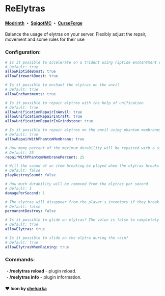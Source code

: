 # ReElytras
#### [Modrinth](https://modrinth.com/plugin/reelytras/) ・ [SpigotMC](https://www.spigotmc.org/resources/reelytras.118030/) ・ [CurseForge](https://curseforge.com/minecraft/bukkit-plugins/reelytras)
Balance the usage of elytras on your server. Flexibly adjust the repair, movement and some rules for their use

### Configuration:
```yaml
# Is it possible to accelerate on a trident using riptide enchantment or fireworks
# Default: true
allowRiptideBoost: true
allowFireworkBoost: true

# Is it possible to enchant the elytras on the anvil
# Default: true
allowEnchantments: true

# Is it possible to repair elytras with the help of unification
# Default: true
allowUnificationRepairInAnvil: true
allowUnificationRepairInCraft: true
allowUnificationRepairInGrindstone: true

# Is it possible to repair elytras on the anvil using phantom membranes
# Default: true
allowRepairWithPhantomMembrane: true

# How many percent of the maximum durability will be repaired with a single phantom membrane
# Default: 25
repairWithPhantomMembranePercent: 25

# Will the sound of an item breaking be played when the elytras breaks
# Default: false
playDestroySound: false

# How much durability will be removed from the elytras per second
# Default: 1
damagePerSecond: 1

# The elytras will disappear from the player's inventory if they break down
# Default: false
permanentDestroy: false

# Is it possible to glide on elytras? The value is false to completely prohibit flight on elytras
# Default: true
allowElytras: true

# Is it possible to slide on the elytra during the rain?
# Default: true
allowElytrasWhenRaining: true
```

### Commands:
・**/reelytras reload** - plugin reload.<br>
・**/reelytras info** - plugin information.<br>

#### ❤️ Icon by [cheharka](https://purcat.monster/)
